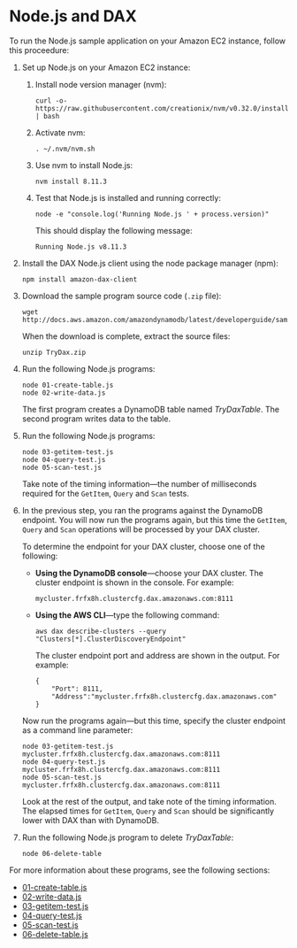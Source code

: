 # Node\.js and DAX<a name="DAX.client.run-application-nodejs"></a>

To run the Node\.js sample application on your Amazon EC2 instance, follow this proceedure:

1. Set up Node\.js on your Amazon EC2 instance:

   1. Install node version manager \(nvm\):

      ```
      curl -o- https://raw.githubusercontent.com/creationix/nvm/v0.32.0/install.sh | bash
      ```

   1. Activate nvm:

      ```
      . ~/.nvm/nvm.sh
      ```

   1. Use nvm to install Node\.js:

      ```
      nvm install 8.11.3
      ```

   1. Test that Node\.js is installed and running correctly:

      ```
      node -e "console.log('Running Node.js ' + process.version)"
      ```

      This should display the following message:

      `Running Node.js v8.11.3`

1. Install the DAX Node\.js client using the node package manager \(npm\):

   ```
   npm install amazon-dax-client
   ```

1. Download the sample program source code \(`.zip` file\):

   ```
   wget http://docs.aws.amazon.com/amazondynamodb/latest/developerguide/samples/TryDax.zip
   ```

   When the download is complete, extract the source files:

   ```
   unzip TryDax.zip
   ```

1. Run the following Node\.js programs:

   ```
   node 01-create-table.js
   node 02-write-data.js
   ```

   The first program creates a DynamoDB table named *TryDaxTable*\. The second program writes data to the table\.

1. Run the following Node\.js programs:

   ```
   node 03-getitem-test.js
   node 04-query-test.js
   node 05-scan-test.js
   ```

    Take note of the timing information—the number of milliseconds required for the `GetItem`, `Query` and `Scan` tests\.

1. In the previous step, you ran the programs against the DynamoDB endpoint\. You will now run the programs again, but this time the `GetItem`, `Query` and `Scan` operations will be processed by your DAX cluster\.

   To determine the endpoint for your DAX cluster, choose one of the following:
   + **Using the DynamoDB console**—choose your DAX cluster\. The cluster endpoint is shown in the console\. For example: 

     ```
     mycluster.frfx8h.clustercfg.dax.amazonaws.com:8111
     ```
   + **Using the AWS CLI**—type the following command:

     ```
     aws dax describe-clusters --query "Clusters[*].ClusterDiscoveryEndpoint"
     ```

     The cluster endpoint port and address are shown in the output\. For example: 

     ```
     {
         "Port": 8111, 
         "Address":"mycluster.frfx8h.clustercfg.dax.amazonaws.com"
     }
     ```

   Now run the programs again—but this time, specify the cluster endpoint as a command line parameter:

   ```
   node 03-getitem-test.js mycluster.frfx8h.clustercfg.dax.amazonaws.com:8111
   node 04-query-test.js mycluster.frfx8h.clustercfg.dax.amazonaws.com:8111
   node 05-scan-test.js mycluster.frfx8h.clustercfg.dax.amazonaws.com:8111
   ```

   Look at the rest of the output, and take note of the timing information\. The elapsed times for `GetItem`, `Query` and `Scan` should be significantly lower with DAX than with DynamoDB\.

1. Run the following Node\.js program to delete *TryDaxTable*:

   ```
   node 06-delete-table
   ```

For more information about these programs, see the following sections:
+ [01\-create\-table\.js](DAX.client.run-application-nodejs.01-create-table.md)
+ [02\-write\-data\.js](DAX.client.run-application-nodejs.02-write-data.md)
+ [03\-getitem\-test\.js](DAX.client.run-application-nodejs.03-getitem-test.md)
+ [04\-query\-test\.js](DAX.client.run-application-nodejs.04-query-test.md)
+ [05\-scan\-test\.js](DAX.client.run-application-nodejs.05-scan-test.md)
+ [06\-delete\-table\.js](DAX.client.run-application-nodejs.06-delete-table.md)
